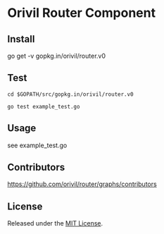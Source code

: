 # Orivil Router Component

## Install

go get -v gopkg.in/orivil/router.v0

## Test

```
cd $GOPATH/src/gopkg.in/orivil/router.v0

go test example_test.go
```

## Usage

see example_test.go

## Contributors

https://github.com/orivil/router/graphs/contributors

## License

Released under the [MIT License](https://github.com/orivil/router/blob/master/LICENSE).
